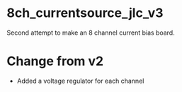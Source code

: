 # 8ch_currentsource_jlc_v3
Second attempt to make an 8 channel current bias board.  
#  Change from v2
- Added a voltage regulator for each channel
